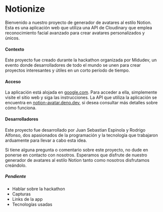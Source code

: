 # Notionize

Bienvenido a nuestro proyecto de generador de avatares al estilo Notion. Esta es una aplicación web que utiliza una API de Cloudinary que emplea reconocimiento facial avanzado para crear avatares personalizados y únicos.


#### Contexto

Este proyecto fue creado durante la hackathon organizada por Midudev, un evento donde desarrolladores de todo el mundo se unen para crear proyectos interesantes y útiles en un corto período de tiempo.


#### Acceso

La aplicación está alojada en [google.com](https://google.com). Para acceder a ella, simplemente visite el sitio web y siga las instrucciones. La API que utiliza la aplicación se encuentra en [notion-avatar.deno.dev](https://notion-avatar.deno.dev/), si desea consultar más detalles sobre cómo funciona.

#### Desarrolladores

Este proyecto fue desarrollado por Juan Sebastian Espinola y Rodrigo Alfonso, dos apasionados de la programación y la tecnología que trabajaron arduamente para llevar a cabo esta idea.

Si tiene alguna pregunta o comentario sobre este proyecto, no dude en ponerse en contacto con nosotros. Esperamos que disfrute de nuestro generador de avatares al estilo Notion tanto como nosotros disfrutamos creándolo.


##### Pendiente
- Hablar sobre la hackathon
- Capturas
- Links de la app
- Tecnologías usadas